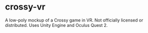 # crossy-vr
A low-poly mockup of a Crossy game in VR. Not officially licensed or distributed. Uses Unity Engine and Oculus Quest 2.
